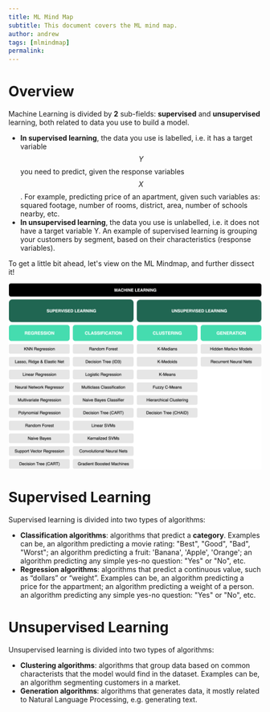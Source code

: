 ```yaml
---
title: ML Mind Map
subtitle: This document covers the ML mind map.
author: andrew
tags: [mlmindmap]
permalink:
---
```


# Overview
Machine Learning is divided by **2** sub-fields: **supervised** and **unsupervised** learning, both related to data you use to build a model.

- **In supervised learning**, the data you use is labelled, i.e. it has a target variable $$Y$$ you need to predict, 
given the response variables $$X$$. For example, predicting price of an apartment, given such variables as: squared 
footage, number of rooms, district, area, number of schools nearby, etc.
- **In unsupervised learning**, the data you use is unlabelled, i.e. it does not have a target variable Y. An example of supervised learning is 
grouping your customers by segment, based on their characteristics (response variables).

To get a little bit ahead, let's view on the ML Mindmap, and further dissect it!

<img src="/uploads/doc/getting_started/mindmap.png" align="middle">


# Supervised Learning
Supervised learning is divided into two types of algorithms:
- **Classification algorithms**: algorithms that predict a **category**. Examples can be, an algorithm predicting a movie rating: "Best", "Good", "Bad", "Worst"; an algorithm predicting a fruit: 'Banana', 'Apple', 'Orange'; 
 an algorithm predicting any simple yes-no question: "Yes" or "No", etc.
- **Regression algorithms**: algorithms that predict a continuous value, such as “dollars” or “weight”. Examples can be, an algorithm predicting a price for the appartment;
an algorithm predicting a weight of a person.
                                                                                                         an algorithm predicting any simple yes-no question: "Yes" or "No", etc.

# Unsupervised Learning
Unsupervised learning is divided into two types of algorithms:
- **Clustering algorithms**: algorithms that group data based on common characterists that the model
would find in the dataset. Examples can be, an algorithm segmenting customers in a market.
- **Generation algorithms**: algorithms that generates data, it mostly related to Natural Language Processing, e.g. generating text. 